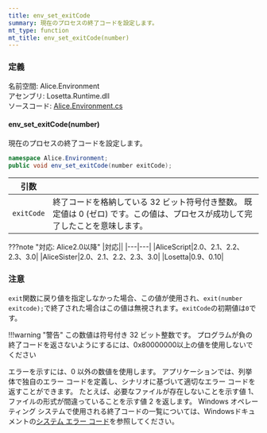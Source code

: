 ```yaml
---
title: env_set_exitCode
summary: 現在のプロセスの終了コードを設定します。
mt_type: function
mt_title: env_set_exitCode(number)
---
```

### 定義
名前空間: Alice.Environment<br/>
アセンブリ: Losetta.Runtime.dll<br/>
ソースコード: [Alice.Environment.cs](https://github.com/WSOFT-Project/Losetta/blob/master/Losetta.Runtime/Alice.Environment.cs)

#### env_set_exitCode(number)

現在のプロセスの終了コードを設定します。

```cs title="AliceScript"
namespace Alice.Environment;
public void env_set_exitCode(number exitCode);
```

|引数| |
|-|-|
|`exitCode`|終了コードを格納している 32 ビット符号付き整数。 既定値は 0 (ゼロ) です。この値は、プロセスが成功して完了したことを意味します。|

???note "対応: Alice2.0以降"
    |対応||
    |---|---|
    |AliceScript|2.0、2.1、2.2、2.3、3.0|
    |AliceSister|2.0、2.1、2.2、2.3、3.0|
    |Losetta|0.9、0.10|

### 注意
`exit`関数に戻り値を指定しなかった場合、この値が使用され、`exit(number exitcode);`で終了された場合はこの値は無視されます。`exitCode`の初期値は`0`です。

!!!warning "警告"
    この数値は符号付き 32 ビット整数です。 プログラムが負の終了コードを返さないようにするには、0x80000000以上の値を使用しないでください

エラーを示すには、0 以外の数値を使用します。 アプリケーションでは、列挙体で独自のエラー コードを定義し、シナリオに基づいて適切なエラー コードを返すことができます。 たとえば、必要なファイルが存在しないことを示す値 1、ファイルの形式が間違っていることを示す値 2 を返します。 Windows オペレーティング システムで使用される終了コードの一覧については、Windowsドキュメントの[システム エラー コード](https://learn.microsoft.com/ja-jp/windows/win32/debug/system-error-codes)を参照してください。